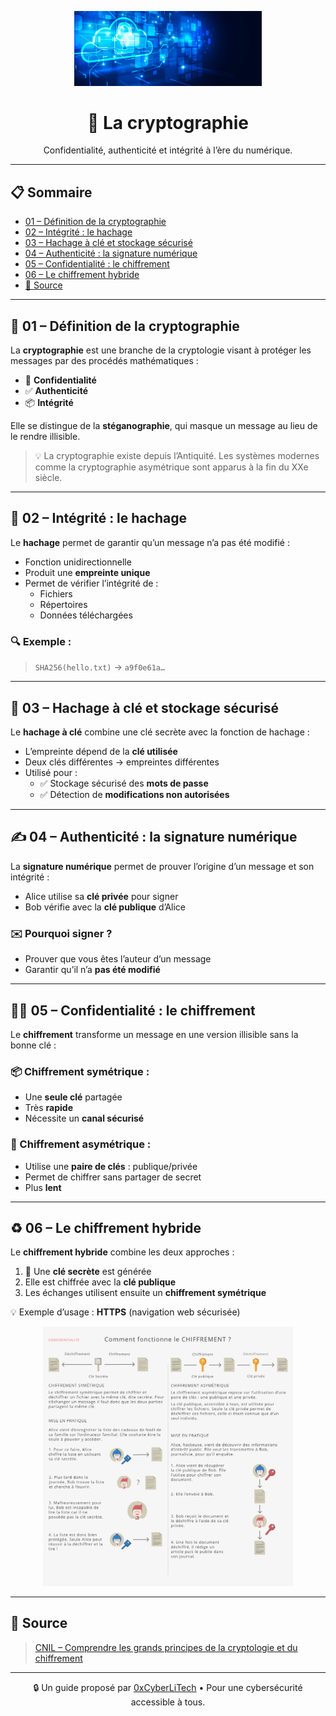 <p align="center">
  <img src="./images/Cloud-et-securite.png" alt="Cloud et Sécurité" width="300">
</p>

<h1 align="center">🔐 La cryptographie</h1>

<p align="center">
  Confidentialité, authenticité et intégrité à l’ère du numérique.
</p>

---

## 📋 Sommaire

- [01 – Définition de la cryptographie](#01--définition-de-la-cryptographie)
- [02 – Intégrité : le hachage](#02--intégrité--le-hachage)
- [03 – Hachage à clé et stockage sécurisé](#03--hachage-à-clé-et-stockage-sécurisé)
- [04 – Authenticité : la signature numérique](#04--authenticité--la-signature-numérique)
- [05 – Confidentialité : le chiffrement](#05--confidentialité--le-chiffrement)
- [06 – Le chiffrement hybride](#06--le-chiffrement-hybride)
- [🔗 Source](#-source)

---

## 🔎 01 – Définition de la cryptographie

La **cryptographie** est une branche de la cryptologie visant à protéger les messages par des procédés mathématiques :

- 🔐 **Confidentialité**
- ✅ **Authenticité**
- 📦 **Intégrité**

Elle se distingue de la **stéganographie**, qui masque un message au lieu de le rendre illisible.

> 💡 La cryptographie existe depuis l’Antiquité. Les systèmes modernes comme la cryptographie asymétrique sont apparus à la fin du XXe siècle.

---

## 🧱 02 – Intégrité : le hachage

Le **hachage** permet de garantir qu’un message n’a pas été modifié :

- Fonction unidirectionnelle
- Produit une **empreinte unique**
- Permet de vérifier l’intégrité de :
  - Fichiers
  - Répertoires
  - Données téléchargées

### 🔍 Exemple :
> `SHA256(hello.txt)` → `a9f0e61a…`

---

## 🔑 03 – Hachage à clé et stockage sécurisé

Le **hachage à clé** combine une clé secrète avec la fonction de hachage :

- L’empreinte dépend de la **clé utilisée**
- Deux clés différentes → empreintes différentes
- Utilisé pour :
  - ✅ Stockage sécurisé des **mots de passe**
  - ✅ Détection de **modifications non autorisées**

---

## ✍️ 04 – Authenticité : la signature numérique

La **signature numérique** permet de prouver l’origine d’un message et son intégrité :

- Alice utilise sa **clé privée** pour signer
- Bob vérifie avec la **clé publique** d’Alice

### ✉️ Pourquoi signer ?
- Prouver que vous êtes l’auteur d’un message
- Garantir qu’il n’a **pas été modifié**

---

## 🕵️‍♂️ 05 – Confidentialité : le chiffrement

Le **chiffrement** transforme un message en une version illisible sans la bonne clé :

### 📦 Chiffrement symétrique :
- Une **seule clé** partagée
- Très **rapide**
- Nécessite un **canal sécurisé**

### 🔐 Chiffrement asymétrique :
- Utilise une **paire de clés** : publique/privée
- Permet de chiffrer sans partager de secret
- Plus **lent**

---

## ♻️ 06 – Le chiffrement hybride

Le **chiffrement hybride** combine les deux approches :

1. 🔑 Une **clé secrète** est générée
2. Elle est chiffrée avec la **clé publique**
3. Les échanges utilisent ensuite un **chiffrement symétrique**

💡 Exemple d’usage : **HTTPS** (navigation web sécurisée)

<p align="center">
  <img src="./images/confidentialite-01.png" alt="Confidentialité numérique" width="400">
</p>

---

## 🔗 Source

> [CNIL – Comprendre les grands principes de la cryptologie et du chiffrement](https://www.cnil.fr/fr/comprendre-les-grands-principes-de-la-cryptologie-et-du-chiffrement)

---

<p align="center">
  🔒 Un guide proposé par <a href="https://github.com/0xCyberLiTech">0xCyberLiTech</a> • Pour une cybersécurité accessible à tous.
</p>
